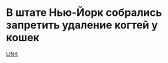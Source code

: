 # В штате Нью-Йорк собрались запретить удаление когтей у кошек



[LINK](https://varlamov.ru/1735048.html)